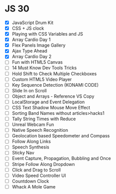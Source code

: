 # JS 30

+ [x] JavaScript Drum Kit
+ [x] CSS + JS clock
+ [x] Playing with CSS Variables and JS
+ [x] Array Cardio Day 1
+ [x] Flex Panels Image Gallery
+ [x] Ajax Type Ahead
+ [x] Array Cardio Day 2
+ [ ] Fun with HTML5 Canvas
+ [ ] 14 Must Know Dev Tools Tricks
+ [ ] Hold Shift to Check Multiple Checkboxes
+ [ ] Custom HTML5 Video Player
+ [ ] Key Sequence Detection (KONAMI CODE)
+ [ ] Slide In on Scroll
+ [ ] Object and Arrays - Reference VS Copy
+ [ ] LocalStorage and Event Delegation
+ [ ] CSS Text Shadow Mouse Move Effect
+ [ ] Sorting Band Names without articles>hacks1
+ [ ] Tally String Times with Reduce
+ [ ] Unreal Webcam Fun
+ [ ] Native Speech Recognition
+ [ ] Geolocation based Speedometer and Compass
+ [ ] Follow Along Links
+ [ ] Speech Synthesis
+ [ ] Sticky Nav
+ [ ] Event Capture, Propagation, Bubbling and Once
+ [ ] Stripe Follow Along Dropdown
+ [ ] Click and Drag to Scroll
+ [ ] Video Speed Controller UI
+ [ ] Countdown Clock
+ [ ] Whack A Mole Game